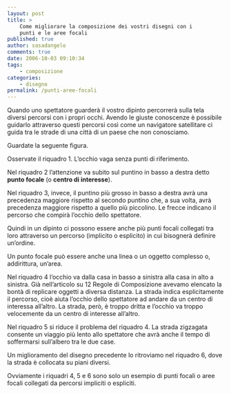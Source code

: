 ```yaml
---
layout: post
title: >
    Come migliorare la composizione dei vostri disegni con i
    punti e le aree focali
published: true
author: sasadangelo
comments: true
date: 2006-10-03 09:10:34
tags:
    - composizione
categories:
    - disegno
permalink: /punti-aree-focali
---
```



Quando uno spettatore guarderà il vostro dipinto percorrerà sulla tela diversi percorsi con i propri occhi. Avendo le giuste conoscenze è possibile guidarlo attraverso questi percorsi così come un navigatore satellitare ci guida tra le strade di una città di un paese che non conosciamo.

Guardate la seguente figura.



Osservate il riquadro 1. L&#8217;occhio vaga senza punti di riferimento.

Nel riquadro 2 l&#8217;attenzione va subito sul puntino in basso a destra detto **punto focale** (o **centro di interesse**).


  Nel riquadro 3, invece, il puntino più grosso in basso a destra avrà una precedenza maggiore rispetto al secondo puntino che, a sua volta, avrà precedenza maggiore rispetto a quello più piccolino. Le frecce indicano il percorso che compirà l&#8217;occhio dello spettatore.



  Quindi in un dipinto ci possono essere anche più punti focali collegati tra loro attraverso un percorso (implicito o esplicito) in cui bisognerà definire un&#8217;ordine.



  Un punto focale può essere anche una linea o un oggetto complesso o, addirittura, un&#8217;area.



  Nel riquadro 4 l&#8217;occhio va dalla casa in basso a sinistra alla casa in alto a sinistra. Già nell&#8217;articolo su 12 Regole di Composizione avevamo elencato la bontà di replicare oggetti a diversa distanza. La strada indica esplicitamente il percorso, cioè aiuta l&#8217;occhio dello spettatore ad andare da un centro di interessa all&#8217;altro. La strada, però, è troppo dritta e l&#8217;occhio va troppo velocemente da un centro di interesse all&#8217;altro.



  Nel riquadro 5 si riduce il problema del riquadro 4. La strada zigzagata consente un viaggio più lento allo spettatore che avrà anche il tempo di soffermarsi sull&#8217;albero tra le due case.


Un miglioramento del disegno precedente lo ritroviamo nel riquadro 6, dove la strada è collocata su piani diversi.

Ovviamente i riquadri 4, 5 e 6 sono solo un esempio di punti focali o aree focali collegati da percorsi impliciti o espliciti.